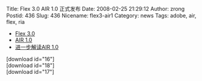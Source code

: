Title: Flex 3.0 AIR 1.0 正式发布
Date: 2008-02-25 21:29:12
Author: zrong
Postid: 436
Slug: 436
Nicename: flex3-air1
Category: news
Tags: adobe, air, flex, ria

-   [Flex 3.0](http://www.adobe.com/products/flex/)
-   [AIR 1.0](http://www.adobe.com/products/air/)
-   [进一步解读AIR 1.0](http://www.7yue.com/post/115.html)

[download id="16"]  
[download id="18"]  
[download id="17"]

